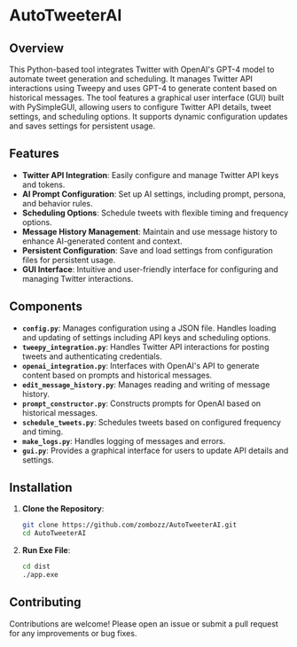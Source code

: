 # AutoTweeterAI

## Overview

This Python-based tool integrates Twitter with OpenAI's GPT-4 model to automate tweet generation and scheduling. It manages Twitter API interactions using Tweepy and uses GPT-4 to generate content based on historical messages. The tool features a graphical user interface (GUI) built with PySimpleGUI, allowing users to configure Twitter API details, tweet settings, and scheduling options. It supports dynamic configuration updates and saves settings for persistent usage.

## Features

- **Twitter API Integration**: Easily configure and manage Twitter API keys and tokens.
- **AI Prompt Configuration**: Set up AI settings, including prompt, persona, and behavior rules.
- **Scheduling Options**: Schedule tweets with flexible timing and frequency options.
- **Message History Management**: Maintain and use message history to enhance AI-generated content and context.
- **Persistent Configuration**: Save and load settings from configuration files for persistent usage.
- **GUI Interface**: Intuitive and user-friendly interface for configuring and managing Twitter interactions.

## Components

- **`config.py`**: Manages configuration using a JSON file. Handles loading and updating of settings including API keys and scheduling options.
- **`tweepy_integration.py`**: Handles Twitter API interactions for posting tweets and authenticating credentials.
- **`openai_integration.py`**: Interfaces with OpenAI's API to generate content based on prompts and historical messages.
- **`edit_message_history.py`**: Manages reading and writing of message history.
- **`prompt_constructor.py`**: Constructs prompts for OpenAI based on historical messages.
- **`schedule_tweets.py`**: Schedules tweets based on configured frequency and timing.
- **`make_logs.py`**: Handles logging of messages and errors.
- **`gui.py`**: Provides a graphical interface for users to update API details and settings.

## Installation

1. **Clone the Repository**:
   ```bash
   git clone https://github.com/zombozz/AutoTweeterAI.git
   cd AutoTweeterAI
   
2. **Run Exe File**:
    ```bash
    cd dist
    ./app.exe
    
## Contributing

Contributions are welcome! Please open an issue or submit a pull request for any improvements or bug fixes.


